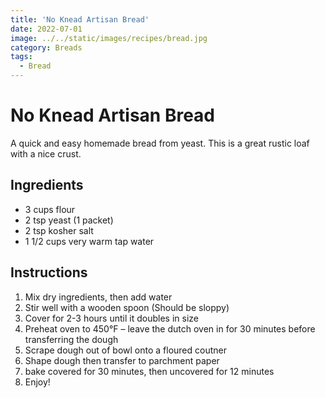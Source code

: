 ```yaml
---
title: 'No Knead Artisan Bread'
date: 2022-07-01
image: ../../static/images/recipes/bread.jpg
category: Breads
tags: 
  - Bread
---
```



# No Knead Artisan Bread

A quick and easy homemade bread from yeast. This is a great rustic loaf with a nice crust.

## Ingredients


- 3 cups flour
- 2 tsp yeast (1 packet)
- 2 tsp kosher salt
- 1 1/2 cups very warm tap water



## Instructions

1. Mix dry ingredients, then add water
2. Stir well with a wooden spoon (Should be sloppy)
3. Cover for 2-3 hours until it doubles in size
4. Preheat oven to 450°F – leave the dutch oven in for 30 minutes before transferring the dough
5. Scrape dough out of bowl onto a floured coutner
6. Shape dough then transfer to parchment paper
7. bake covered for 30 minutes, then uncovered for 12 minutes
8. Enjoy!
